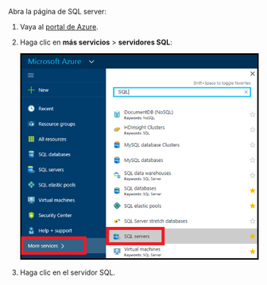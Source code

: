 
Abra la página de SQL server:

1.  Vaya al [portal de Azure](https://portal.azure.com).
2.  Haga clic en **más servicios** > **servidores SQL**:

    ![Servidores de SQL Server](./media/sql-database-browse-to-server/browse-to-server.png)

3.  Haga clic en el servidor SQL.